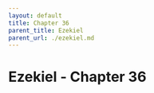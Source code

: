 ```yaml
---
layout: default
title: Chapter 36
parent_title: Ezekiel
parent_url: ./ezekiel.md
---
```


# Ezekiel - Chapter 36
